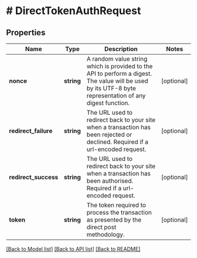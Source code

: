 # # DirectTokenAuthRequest

## Properties

Name | Type | Description | Notes
------------ | ------------- | ------------- | -------------
**nonce** | **string** | A random value string which is provided to the API to perform a digest. The value will be used by its UTF-8 byte representation of any digest function. | [optional]
**redirect_failure** | **string** | The URL used to redirect back to your site when a transaction has been rejected or declined. Required if a url-encoded request. | [optional]
**redirect_success** | **string** | The URL used to redirect back to your site when a transaction has been authorised. Required if a url-encoded request. | [optional]
**token** | **string** | The token required to process the transaction as presented by the direct post methodology. | [optional]

[[Back to Model list]](../../README.md#models) [[Back to API list]](../../README.md#endpoints) [[Back to README]](../../README.md)
